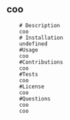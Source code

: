  ## coo  
        # Description  
        coo  
        # Installation  
        undefined  
        #Usage  
        coo  
        #Contributions  
        coo  
        #Tests  
        coo  
        #License  
        coo  
        #Questions  
        coo  
        coo  
        